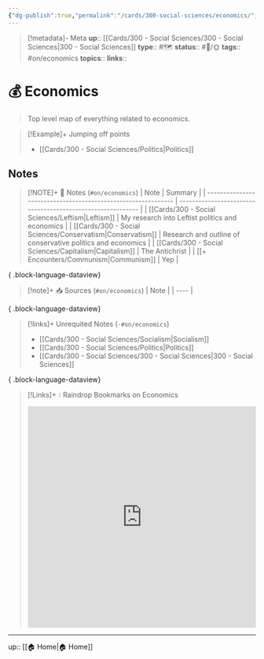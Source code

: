 ```yaml
---
{"dg-publish":true,"permalink":"/cards/300-social-sciences/economics/","title":"💰 Economics"}
---
```


> [!metadata]- Meta
> **up**:: [[Cards/300 - Social Sciences/300 - Social Sciences\|300 - Social Sciences]]
> **type**:: #🗺️ 
> **status**:: #📝/🌞
> **tags**::  #on/economics
> **topics**:: 
> **links**::


# 💰 Economics

> Top level map of everything related to economics. 

> [!Example]+ Jumping off points
> - [[Cards/300 - Social Sciences/Politics\|Politics]]

## Notes
> [!NOTE]+ 📝 Notes (`#on/economics`)
>  | Note                                                          | Summary                                                     |
> | ------------------------------------------------------------- | ----------------------------------------------------------- |
> | [[Cards/300 - Social Sciences/Leftism\|Leftism]]           | My research into Leftist politics and economics             |
> | [[Cards/300 - Social Sciences/Conservatism\|Conservatism]] | Research and outline of conservative politics and economics |
> | [[Cards/300 - Social Sciences/Capitalism\|Capitalism]]     | The Antichrist                                              |
> | [[+ Encounters/Communism\|Communism]]                      | Yep                                                         |
> 
{ .block-language-dataview}

> [!note]+ 📥 Sources (`#on/economics`)
>  | Note |
> | ---- |
> 
{ .block-language-dataview}

> [!links]+ Unrequited Notes (`-#on/economics`)
>  - [[Cards/300 - Social Sciences/Socialism\|Socialism]]
> - [[Cards/300 - Social Sciences/Politics\|Politics]]
> - [[Cards/300 - Social Sciences/300 - Social Sciences\|300 - Social Sciences]]
> 
{ .block-language-dataview}

> [!Links]+ 💧 Raindrop Bookmarks on Economics
> <iframe style="border: 0; width: 100%; height: 450px;" allowfullscreen frameborder="0" src="https://raindrop.io//economics-34324628"></iframe>

---
up:: [[🏠 Home\|🏠 Home]]

